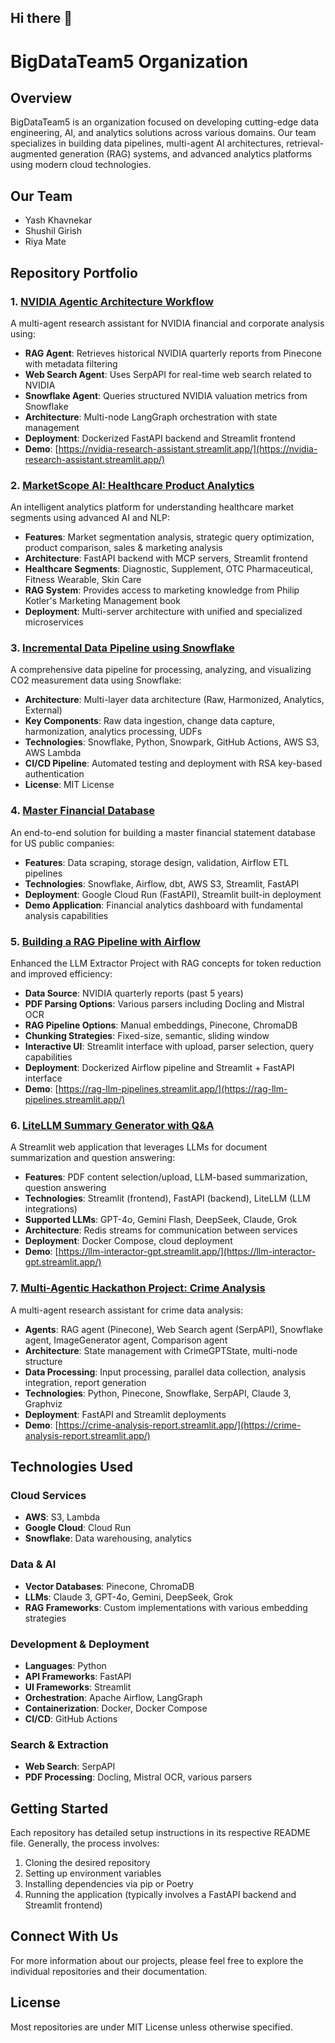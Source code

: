 ## Hi there 👋
# BigDataTeam5 Organization

## Overview

BigDataTeam5 is an organization focused on developing cutting-edge data engineering, AI, and analytics solutions across various domains. Our team specializes in building data pipelines, multi-agent AI architectures, retrieval-augmented generation (RAG) systems, and advanced analytics platforms using modern cloud technologies.

## Our Team

- Yash Khavnekar
- Shushil Girish
- Riya Mate

## Repository Portfolio

### 1. [NVIDIA Agentic Architecture Workflow](https://github.com/BigDataTeam5/Nvidia-Agentic-Architecture-Worflow)

A multi-agent research assistant for NVIDIA financial and corporate analysis using:

- **RAG Agent**: Retrieves historical NVIDIA quarterly reports from Pinecone with metadata filtering
- **Web Search Agent**: Uses SerpAPI for real-time web search related to NVIDIA
- **Snowflake Agent**: Queries structured NVIDIA valuation metrics from Snowflake
- **Architecture**: Multi-node LangGraph orchestration with state management
- **Deployment**: Dockerized FastAPI backend and Streamlit frontend
- **Demo**: [https://nvidia-research-assistant.streamlit.app/](https://nvidia-research-assistant.streamlit.app/)

### 2. [MarketScope AI: Healthcare Product Analytics](https://github.com/BigDataTeam5/MarketScope-AI-Powered-Industry-Segment-Intelligence-Platform)

An intelligent analytics platform for understanding healthcare market segments using advanced AI and NLP:

- **Features**: Market segmentation analysis, strategic query optimization, product comparison, sales & marketing analysis
- **Architecture**: FastAPI backend with MCP servers, Streamlit frontend
- **Healthcare Segments**: Diagnostic, Supplement, OTC Pharmaceutical, Fitness Wearable, Skin Care
- **RAG System**: Provides access to marketing knowledge from Philip Kotler's Marketing Management book
- **Deployment**: Multi-server architecture with unified and specialized microservices

### 3. [Incremental Data Pipeline using Snowflake](https://github.com/BigDataTeam5/Incremental_DataPipleine_using_Snowflake)

A comprehensive data pipeline for processing, analyzing, and visualizing CO2 measurement data using Snowflake:

- **Architecture**: Multi-layer data architecture (Raw, Harmonized, Analytics, External)
- **Key Components**: Raw data ingestion, change data capture, harmonization, analytics processing, UDFs
- **Technologies**: Snowflake, Python, Snowpark, GitHub Actions, AWS S3, AWS Lambda
- **CI/CD Pipeline**: Automated testing and deployment with RSA key-based authentication
- **License**: MIT License

### 4. [Master Financial Database](https://github.com/BigDataTeam5/master-financial-database)

An end-to-end solution for building a master financial statement database for US public companies:

- **Features**: Data scraping, storage design, validation, Airflow ETL pipelines
- **Technologies**: Snowflake, Airflow, dbt, AWS S3, Streamlit, FastAPI
- **Deployment**: Google Cloud Run (FastAPI), Streamlit built-in deployment
- **Demo Application**: Financial analytics dashboard with fundamental analysis capabilities

### 5. [Building a RAG Pipeline with Airflow](https://github.com/BigDataTeam5/Building-a-RAG-Pipeline-with-Airflow)

Enhanced the LLM Extractor Project with RAG concepts for token reduction and improved efficiency:

- **Data Source**: NVIDIA quarterly reports (past 5 years)
- **PDF Parsing Options**: Various parsers including Docling and Mistral OCR
- **RAG Pipeline Options**: Manual embeddings, Pinecone, ChromaDB
- **Chunking Strategies**: Fixed-size, semantic, sliding window
- **Interactive UI**: Streamlit interface with upload, parser selection, query capabilities
- **Deployment**: Dockerized Airflow pipeline and Streamlit + FastAPI interface
- **Demo**: [https://rag-llm-pipelines.streamlit.app/](https://rag-llm-pipelines.streamlit.app/)

### 6. [LiteLLM Summary Generator with Q&A](https://github.com/BigDataTeam5/LiteLLM_SummaryGenerator_with_Q-A)

A Streamlit web application that leverages LLMs for document summarization and question answering:

- **Features**: PDF content selection/upload, LLM-based summarization, question answering
- **Technologies**: Streamlit (frontend), FastAPI (backend), LiteLLM (LLM integrations)
- **Supported LLMs**: GPT-4o, Gemini Flash, DeepSeek, Claude, Grok
- **Architecture**: Redis streams for communication between services
- **Deployment**: Docker Compose, cloud deployment
- **Demo**: [https://llm-interactor-gpt.streamlit.app/](https://llm-interactor-gpt.streamlit.app/)

### 7. [Multi-Agentic Hackathon Project: Crime Analysis](https://github.com/BigDataTeam5/Mulit-Agentic-Hackthon-Project)

A multi-agent research assistant for crime data analysis:

- **Agents**: RAG agent (Pinecone), Web Search agent (SerpAPI), Snowflake agent, ImageGenerator agent, Comparison agent
- **Architecture**: State management with CrimeGPTState, multi-node structure
- **Data Processing**: Input processing, parallel data collection, analysis integration, report generation
- **Technologies**: Python, Pinecone, Snowflake, SerpAPI, Claude 3, Graphviz
- **Deployment**: FastAPI and Streamlit deployments
- **Demo**: [https://crime-analysis-report.streamlit.app/](https://crime-analysis-report.streamlit.app/)

## Technologies Used

### Cloud Services
- **AWS**: S3, Lambda
- **Google Cloud**: Cloud Run
- **Snowflake**: Data warehousing, analytics

### Data & AI
- **Vector Databases**: Pinecone, ChromaDB
- **LLMs**: Claude 3, GPT-4o, Gemini, DeepSeek, Grok
- **RAG Frameworks**: Custom implementations with various embedding strategies

### Development & Deployment
- **Languages**: Python
- **API Frameworks**: FastAPI
- **UI Frameworks**: Streamlit
- **Orchestration**: Apache Airflow, LangGraph
- **Containerization**: Docker, Docker Compose
- **CI/CD**: GitHub Actions

### Search & Extraction
- **Web Search**: SerpAPI
- **PDF Processing**: Docling, Mistral OCR, various parsers

## Getting Started

Each repository has detailed setup instructions in its respective README file. Generally, the process involves:

1. Cloning the desired repository
2. Setting up environment variables 
3. Installing dependencies via pip or Poetry
4. Running the application (typically involves a FastAPI backend and Streamlit frontend)

## Connect With Us

For more information about our projects, please feel free to explore the individual repositories and their documentation.

## License

Most repositories are under MIT License unless otherwise specified.
